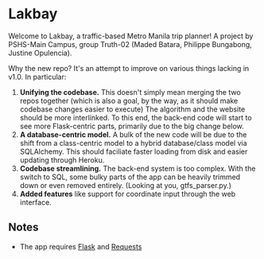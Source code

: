 # Lakbay

Welcome to Lakbay, a traffic-based Metro Manila trip planner! A project by PSHS-Main Campus, group Truth-02 (Maded Batara, Philippe Bungabong, Justine Opulencia). 

Why the new repo? It's an attempt to improve on various things lacking in v1.0. In particular:

1. **Unifying the codebase.** This doesn't simply mean merging the two repos together (which is also a goal, by the way, as it should make codebase changes easier to execute) The algorithm and the website should be more interlinked. To this end, the back-end code will start to see more Flask-centric parts, primarily due to the big change below.
2. **A database-centric model.** A bulk of the new code will be due to the shift from a class-centric model to a hybrid database/class model via SQLAlchemy. This should faciliate faster loading from disk and easier updating through Heroku.
3. **Codebase streamlining.** The back-end system is too complex. With the switch to SQL, some bulky parts of the app can be heavily trimmed down or even removed entirely. (Looking at you, gtfs_parser.py.)
4. **Added features** like support for coordinate input through the web interface.

## Notes

* The app requires [Flask](http://flask.pocoo.org/) and [Requests](http://www.python-requests.org)

